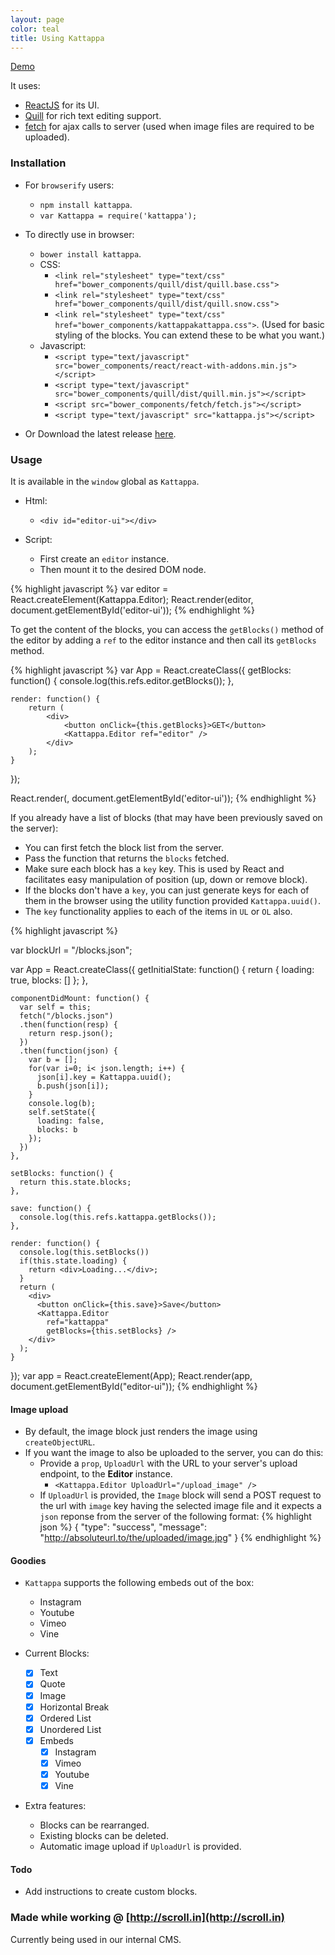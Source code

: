 ```yaml
---
layout: page
color: teal
title: Using Kattappa
---
```


<a href="//bitwiser.in/kattappa/demo.html" class="mui-btn mui-btn-primary mui-btn-lg">Demo</a>

It uses:
* [ReactJS](http://facebook.github.io/react/) for its UI.
* [Quill](http://quilljs.com) for rich text editing support.
* [fetch](https://github.com/github/fetch) for ajax calls to server (used when image files are required to be uploaded).

### Installation
* For `browserify` users:
    * `npm install kattappa`.
    * `var Kattappa = require('kattappa');`

* To directly use in browser:
    * `bower install kattappa`.
    * CSS:
        * `<link rel="stylesheet" type="text/css" href="bower_components/quill/dist/quill.base.css">`
        * `<link rel="stylesheet" type="text/css" href="bower_components/quill/dist/quill.snow.css">`
        * `<link rel="stylesheet" type="text/css" href="bower_components/kattappakattappa.css">`. (Used for basic styling of the blocks. You can extend these to be what you want.)
    * Javascript:
        * `<script type="text/javascript" src="bower_components/react/react-with-addons.min.js"></script>`
        * `<script type="text/javascript" src="bower_components/quill/dist/quill.min.js"></script>`
        * `<script src="bower_components/fetch/fetch.js"></script>`
        * `<script type="text/javascript" src="kattappa.js"></script>`

* Or Download the latest release [here](https://github.com/brijeshb42/kattappa/releases/latest).

### Usage
It is available in the `window` global as `Kattappa`.
* Html:
    * `<div id="editor-ui"></div>`

* Script:
    * First create an `editor` instance.
    * Then mount it to the desired DOM node.

{% highlight javascript %}
var editor = React.createElement(Kattappa.Editor);
React.render(editor, document.getElementById('editor-ui'));
{% endhighlight %}

To get the content of the blocks, you can access the `getBlocks()` method of the editor by adding a `ref` to the editor instance and then call its `getBlocks` method.

{% highlight javascript %}
var App = React.createClass({
    getBlocks: function() {
        console.log(this.refs.editor.getBlocks());
    },

    render: function() {
        return (
            <div>
                <button onClick={this.getBlocks}>GET</button>
                <Kattappa.Editor ref="editor" />
            </div>
        );
    }
});

React.render(<App />, document.getElementById('editor-ui'));
{% endhighlight %}

If you already have a list of blocks (that may have been previously saved on the server):

* You can first fetch the block list from the server.
* Pass the function that returns the `blocks` fetched.
* Make sure each block has a `key` key. This is used by React and facilitates easy manipulation of position (up, down or remove block).
* If the blocks don't have a `key`, you can just generate keys for each of them in the browser using the utility function provided `Kattappa.uuid()`.
* The `key` functionality applies to each of the items in `UL` or `OL` also.

{% highlight javascript %}

var blockUrl = "/blocks.json";

var App = React.createClass({
    getInitialState: function() {
      return {
        loading: true,
        blocks: []
      };
    },

    componentDidMount: function() {
      var self = this;
      fetch("/blocks.json")
      .then(function(resp) {
        return resp.json();
      })
      .then(function(json) {
        var b = [];
        for(var i=0; i< json.length; i++) {
          json[i].key = Kattappa.uuid();
          b.push(json[i]);
        }
        console.log(b);
        self.setState({
          loading: false,
          blocks: b
        });
      })
    },

    setBlocks: function() {
      return this.state.blocks;
    },

    save: function() {
      console.log(this.refs.kattappa.getBlocks());
    },

    render: function() {
      console.log(this.setBlocks())
      if(this.state.loading) {
        return <div>Loading...</div>;
      }
      return (
        <div>
          <button onClick={this.save}>Save</button>
          <Kattappa.Editor
            ref="kattappa"
            getBlocks={this.setBlocks} />
        </div>
      );
    }
});
var app = React.createElement(App);
React.render(app, document.getElementById("editor-ui"));
{% endhighlight %}

#### Image upload
* By default, the image block just renders the image using `createObjectURL`.
* If you want the image to also be uploaded to the server, you can do this:
    * Provide a `prop`, `UploadUrl` with the URL to your server's upload endpoint, to the **Editor** instance.
        * ```<Kattappa.Editor UploadUrl="/upload_image" />```
    * If `UploadUrl` is provided, the `Image` block will send a POST request to the url with `image` key having the selected image file and it expects a `json` reponse from the server of the following format:
{% highlight json %}
{
    "type": "success",
    "message": "http://absoluteurl.to/the/uploaded/image.jpg"
}
{% endhighlight %}

#### Goodies
* `Kattappa` supports the following embeds out of the box:
    * Instagram
    * Youtube
    * Vimeo
    * Vine


* Current Blocks:
    - [x] Text
    - [x] Quote
    - [x] Image
    - [x] Horizontal Break
    - [x] Ordered List
    - [x] Unordered List
    - [x] Embeds
        - [x] Instagram
        - [x] Vimeo
        - [x] Youtube
        - [x] Vine

* Extra features:
    * Blocks can be rearranged.
    * Existing blocks can be deleted.
    * Automatic image upload if `UploadUrl` is provided.

#### Todo
* Add instructions to create custom blocks.

### Made while working @ [http://scroll.in](http://scroll.in)

Currently being used in our internal CMS.
